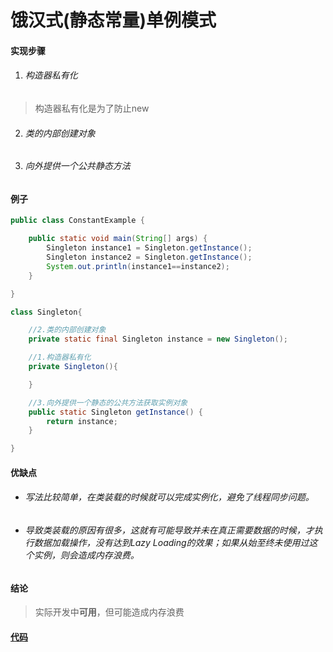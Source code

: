 # 饿汉式(静态常量)单例模式

#### 实现步骤

1. ###### 构造器私有化

>构造器私有化是为了防止new

2. ###### 类的内部创建对象

3. ###### 向外提供一个公共静态方法

#### 例子

```java
public class ConstantExample {

    public static void main(String[] args) {
        Singleton instance1 = Singleton.getInstance();
        Singleton instance2 = Singleton.getInstance();
        System.out.println(instance1==instance2);
    }

}

class Singleton{

    //2.类的内部创建对象
    private static final Singleton instance = new Singleton();

    //1.构造器私有化
    private Singleton(){

    }

    //3.向外提供一个静态的公共方法获取实例对象
    public static Singleton getInstance() {
        return instance;
    }

}
```

#### 优缺点

* ###### 写法比较简单，在类装载的时候就可以完成实例化，避免了线程同步问题。

* ###### 导致类装载的原因有很多，这就有可能导致并未在真正需要数据的时候，才执行数据加载操作，没有达到Lazy Loading的效果；如果从始至终未使用过这个实例，则会造成内存浪费。

#### 结论

>实际开发中**可用**，但可能造成内存浪费

#### [代码](../../../../../../src/main/java/org/fade/pattern/cp/singleton/hungry/constant/ConstantExample.java)
